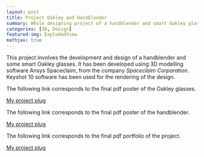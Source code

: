 ```yaml
---
layout: post
title: Project Oakley and Handblender
summary: Whole designing project of a handblender and smart Oakley glasses
categories: [3D, Design]
featured-img: ExplodedView
mathjax: true
---
```


This project involves the development and design of a handblender and some smart Oakley glasses. It has been developed using 3D modelling software Ansys Spaceclaim, from the company *Spaceclaim Corporation*. Keyshot 10 software has been used for the rendering of the design.


The following link corresponds to the final pdf poster of the Oakley glasses.



[My project plug](https://jaimeechevarria.github.io/CW1.pdf)


The following link corresponds to the final pdf poster of the handblender.



[My project plug](https://jaimeechevarria.github.io/CW1.pdf)




The following link corresponds to the final pdf portfolio of the project.



[My project plug](https://jaimeechevarria.github.io/CW1.pdf)

